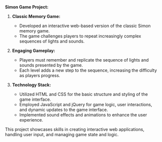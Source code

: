 

**Simon Game Project:**

1. **Classic Memory Game:**
   - Developed an interactive web-based version of the classic Simon memory game.
   - The game challenges players to repeat increasingly complex sequences of lights and sounds.

2. **Engaging Gameplay:**
   - Players must remember and replicate the sequence of lights and sounds presented by the game.
   - Each level adds a new step to the sequence, increasing the difficulty as players progress.

3. **Technology Stack:**
   - Utilized HTML and CSS for the basic structure and styling of the game interface.
   - Employed JavaScript and jQuery for game logic, user interactions, and dynamic updates to the game interface.
   - Implemented sound effects and animations to enhance the user experience.

This project showcases skills in creating interactive web applications, handling user input, and managing game state and logic.
